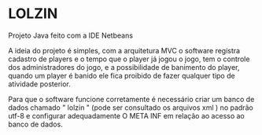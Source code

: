 # LOLZIN
Projeto Java feito com a IDE Netbeans

A ideia do projeto é simples, com a arquitetura MVC o software registra cadastro de players e o tempo que o player já jogou o jogo, tem o controle dos administradores do jogo, e a possibilidade de banimento do player, quando um player é banido ele fica proibido de fazer qualquer tipo de atividade posterior.

Para que o software funcione corretamente é necessário criar um banco de dados chamado " lolzin " (pode ser consultado os arquivos xml ) no padrão utf-8 e configurar adequadamente O META INF em relação ao acesso ao banco de dados.
